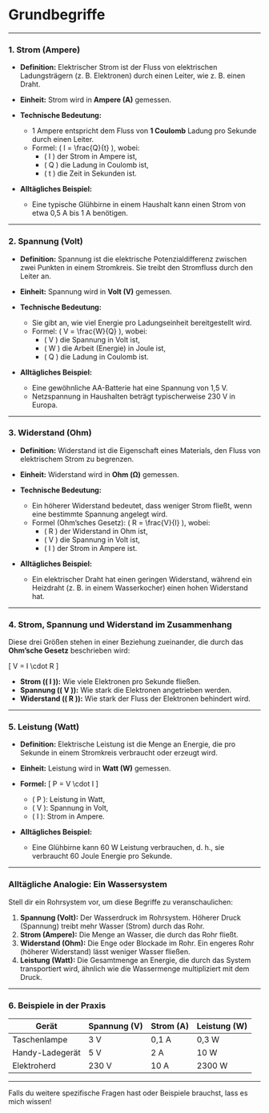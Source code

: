 # Grundbegriffe
---

### **1. Strom (Ampere)**

- **Definition:**
  Elektrischer Strom ist der Fluss von elektrischen Ladungsträgern (z. B. Elektronen) durch einen Leiter, wie z. B. einen Draht.

- **Einheit:**
  Strom wird in **Ampere (A)** gemessen.

- **Technische Bedeutung:**
  - 1 Ampere entspricht dem Fluss von **1 Coulomb** Ladung pro Sekunde durch einen Leiter.
  - Formel: \( I = \frac{Q}{t} \), wobei:
    - \( I \) der Strom in Ampere ist,
    - \( Q \) die Ladung in Coulomb ist,
    - \( t \) die Zeit in Sekunden ist.

- **Alltägliches Beispiel:**
  - Eine typische Glühbirne in einem Haushalt kann einen Strom von etwa 0,5 A bis 1 A benötigen.

---

### **2. Spannung (Volt)**

- **Definition:**
  Spannung ist die elektrische Potenzialdifferenz zwischen zwei Punkten in einem Stromkreis. Sie treibt den Stromfluss durch den Leiter an.

- **Einheit:**
  Spannung wird in **Volt (V)** gemessen.

- **Technische Bedeutung:**
  - Sie gibt an, wie viel Energie pro Ladungseinheit bereitgestellt wird.
  - Formel: \( V = \frac{W}{Q} \), wobei:
    - \( V \) die Spannung in Volt ist,
    - \( W \) die Arbeit (Energie) in Joule ist,
    - \( Q \) die Ladung in Coulomb ist.

- **Alltägliches Beispiel:**
  - Eine gewöhnliche AA-Batterie hat eine Spannung von 1,5 V.
  - Netzspannung in Haushalten beträgt typischerweise 230 V in Europa.

---

### **3. Widerstand (Ohm)**

- **Definition:**
  Widerstand ist die Eigenschaft eines Materials, den Fluss von elektrischem Strom zu begrenzen.

- **Einheit:**
  Widerstand wird in **Ohm (Ω)** gemessen.

- **Technische Bedeutung:**
  - Ein höherer Widerstand bedeutet, dass weniger Strom fließt, wenn eine bestimmte Spannung angelegt wird.
  - Formel (Ohm’sches Gesetz): \( R = \frac{V}{I} \), wobei:
    - \( R \) der Widerstand in Ohm ist,
    - \( V \) die Spannung in Volt ist,
    - \( I \) der Strom in Ampere ist.

- **Alltägliches Beispiel:**
  - Ein elektrischer Draht hat einen geringen Widerstand, während ein Heizdraht (z. B. in einem Wasserkocher) einen hohen Widerstand hat.

---

### **4. Strom, Spannung und Widerstand im Zusammenhang**

Diese drei Größen stehen in einer Beziehung zueinander, die durch das **Ohm’sche Gesetz** beschrieben wird:

\[ V = I \cdot R \]

- **Strom (\( I \)):** Wie viele Elektronen pro Sekunde fließen.
- **Spannung (\( V \)):** Wie stark die Elektronen angetrieben werden.
- **Widerstand (\( R \)):** Wie stark der Fluss der Elektronen behindert wird.

---

### **5. Leistung (Watt)**

- **Definition:**
  Elektrische Leistung ist die Menge an Energie, die pro Sekunde in einem Stromkreis verbraucht oder erzeugt wird.

- **Einheit:**
  Leistung wird in **Watt (W)** gemessen.

- **Formel:**
  \[ P = V \cdot I \]
  - \( P \): Leistung in Watt,
  - \( V \): Spannung in Volt,
  - \( I \): Strom in Ampere.

- **Alltägliches Beispiel:**
  - Eine Glühbirne kann 60 W Leistung verbrauchen, d. h., sie verbraucht 60 Joule Energie pro Sekunde.

---

### **Alltägliche Analogie: Ein Wassersystem**

Stell dir ein Rohrsystem vor, um diese Begriffe zu veranschaulichen:

1. **Spannung (Volt):** Der Wasserdruck im Rohrsystem. Höherer Druck (Spannung) treibt mehr Wasser (Strom) durch das Rohr.
2. **Strom (Ampere):** Die Menge an Wasser, die durch das Rohr fließt.
3. **Widerstand (Ohm):** Die Enge oder Blockade im Rohr. Ein engeres Rohr (höherer Widerstand) lässt weniger Wasser fließen.
4. **Leistung (Watt):** Die Gesamtmenge an Energie, die durch das System transportiert wird, ähnlich wie die Wassermenge multipliziert mit dem Druck.

---

### **6. Beispiele in der Praxis**

| **Gerät**         | **Spannung (V)** | **Strom (A)** | **Leistung (W)** |
|--------------------|------------------|---------------|-------------------|
| Taschenlampe       | 3 V              | 0,1 A         | 0,3 W             |
| Handy-Ladegerät    | 5 V              | 2 A           | 10 W              |
| Elektroherd        | 230 V            | 10 A          | 2300 W            |

---

Falls du weitere spezifische Fragen hast oder Beispiele brauchst, lass es mich wissen!